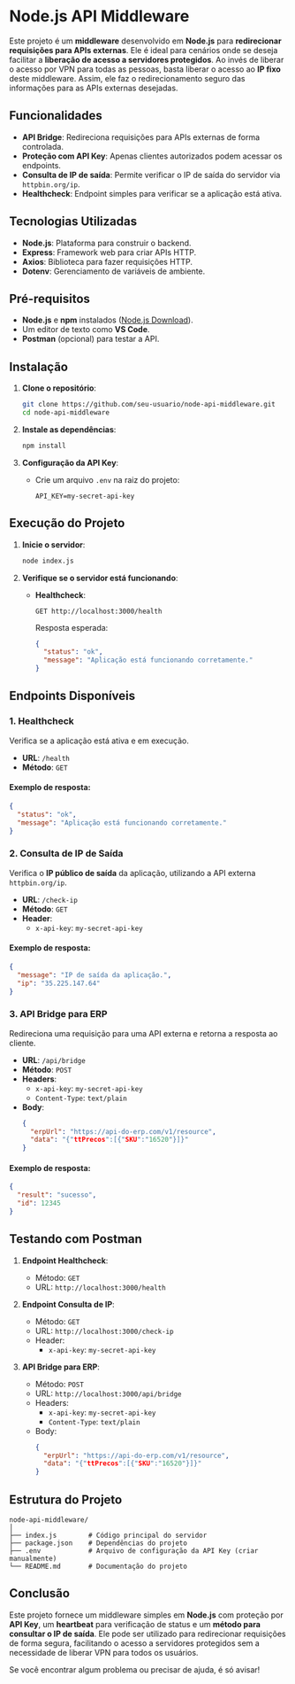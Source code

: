 
# Node.js API Middleware

Este projeto é um **middleware** desenvolvido em **Node.js** para **redirecionar requisições para APIs externas**. Ele é ideal para cenários onde se deseja facilitar a **liberação de acesso a servidores protegidos**. Ao invés de liberar o acesso por VPN para todas as pessoas, basta liberar o acesso ao **IP fixo** deste middleware. Assim, ele faz o redirecionamento seguro das informações para as APIs externas desejadas.

## Funcionalidades

- **API Bridge**: Redireciona requisições para APIs externas de forma controlada.
- **Proteção com API Key**: Apenas clientes autorizados podem acessar os endpoints.
- **Consulta de IP de saída**: Permite verificar o IP de saída do servidor via `httpbin.org/ip`.
- **Healthcheck**: Endpoint simples para verificar se a aplicação está ativa.

## Tecnologias Utilizadas

- **Node.js**: Plataforma para construir o backend.
- **Express**: Framework web para criar APIs HTTP.
- **Axios**: Biblioteca para fazer requisições HTTP.
- **Dotenv**: Gerenciamento de variáveis de ambiente.

## Pré-requisitos

- **Node.js** e **npm** instalados ([Node.js Download](https://nodejs.org)).
- Um editor de texto como **VS Code**.
- **Postman** (opcional) para testar a API.

## Instalação

1. **Clone o repositório**:
   ```bash
   git clone https://github.com/seu-usuario/node-api-middleware.git
   cd node-api-middleware
   ```

2. **Instale as dependências**:
   ```bash
   npm install
   ```

3. **Configuração da API Key**:
   - Crie um arquivo `.env` na raiz do projeto:
     ```
     API_KEY=my-secret-api-key
     ```

## Execução do Projeto

1. **Inicie o servidor**:
   ```bash
   node index.js
   ```

2. **Verifique se o servidor está funcionando**:

   - **Healthcheck**:
     ```
     GET http://localhost:3000/health
     ```
     Resposta esperada:
     ```json
     {
       "status": "ok",
       "message": "Aplicação está funcionando corretamente."
     }
     ```

## Endpoints Disponíveis

### 1. Healthcheck  
Verifica se a aplicação está ativa e em execução.

- **URL**: `/health`
- **Método**: `GET`

#### Exemplo de resposta:
```json
{
  "status": "ok",
  "message": "Aplicação está funcionando corretamente."
}
```

### 2. Consulta de IP de Saída

Verifica o **IP público de saída** da aplicação, utilizando a API externa `httpbin.org/ip`.

- **URL**: `/check-ip`
- **Método**: `GET`
- **Header**:
  - `x-api-key`: `my-secret-api-key`

#### Exemplo de resposta:
```json
{
  "message": "IP de saída da aplicação.",
  "ip": "35.225.147.64"
}
```

### 3. API Bridge para ERP

Redireciona uma requisição para uma API externa e retorna a resposta ao cliente.

- **URL**: `/api/bridge`
- **Método**: `POST`
- **Headers**:
  - `x-api-key`: `my-secret-api-key`
  - `Content-Type`: `text/plain`
- **Body**:
  ```json
  {
    "erpUrl": "https://api-do-erp.com/v1/resource",
    "data": "{"ttPrecos":[{"SKU":"16520"}]}"
  }
  ```

#### Exemplo de resposta:
```json
{
  "result": "sucesso",
  "id": 12345
}
```

## Testando com Postman

1. **Endpoint Healthcheck**:
   - Método: `GET`
   - URL: `http://localhost:3000/health`

2. **Endpoint Consulta de IP**:
   - Método: `GET`
   - URL: `http://localhost:3000/check-ip`
   - Header:
     - `x-api-key`: `my-secret-api-key`

3. **API Bridge para ERP**:
   - Método: `POST`
   - URL: `http://localhost:3000/api/bridge`
   - Headers:
     - `x-api-key`: `my-secret-api-key`
     - `Content-Type`: `text/plain`
   - Body:
     ```json
     {
       "erpUrl": "https://api-do-erp.com/v1/resource",
       "data": "{"ttPrecos":[{"SKU":"16520"}]}"
     }
     ```

## Estrutura do Projeto

```
node-api-middleware/
│
├── index.js        # Código principal do servidor
├── package.json    # Dependências do projeto
├── .env            # Arquivo de configuração da API Key (criar manualmente)
└── README.md       # Documentação do projeto
```

## Conclusão

Este projeto fornece um middleware simples em **Node.js** com proteção por **API Key**, um **heartbeat** para verificação de status e um **método para consultar o IP de saída**. Ele pode ser utilizado para redirecionar requisições de forma segura, facilitando o acesso a servidores protegidos sem a necessidade de liberar VPN para todos os usuários.

Se você encontrar algum problema ou precisar de ajuda, é só avisar!
